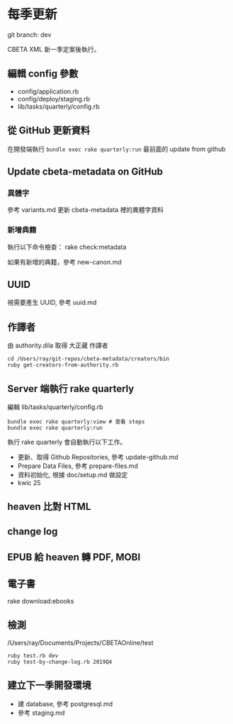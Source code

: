 # 每季更新

git branch: dev

CBETA XML 新一季定案後執行。

## 編輯 config 參數

* config/application.rb
* config/deploy/staging.rb
* lib/tasks/quarterly/config.rb

## 從 GitHub 更新資料

在開發端執行 `bundle exec rake quarterly:run` 最前面的 update from github

## Update cbeta-metadata on GitHub

### 異體字

參考 variants.md 更新 cbeta-metadata 裡的異體字資料

### 新增典籍

執行以下命令檢查：
    rake check:metadata

如果有新增的典籍，參考 new-canon.md

## UUID

視需要產生 UUID, 參考 uuid.md

## 作譯者

由 authority.dila 取得 大正藏 作譯者

    cd /Users/ray/git-repos/cbeta-metadata/creators/bin
    ruby get-creators-from-authority.rb

## Server 端執行 rake quarterly

編輯 lib/tasks/quarterly/config.rb

    bundle exec rake quarterly:view # 查看 steps
    bundle exec rake quarterly:run

執行 rake quarterly 會自動執行以下工作。

* 更新、取得 Github Repositories, 參考 update-github.md
* Prepare Data Files, 參考 prepare-files.md
* 資料初始化, 根據 doc/setup.md 做設定
* kwic 25

## heaven 比對 HTML

## change log

## EPUB 給 heaven 轉 PDF, MOBI

## 電子書

rake download:ebooks

## 檢測

/Users/ray/Documents/Projects/CBETAOnline/test

    ruby test.rb dev
    ruby test-by-change-log.rb 2019Q4

## 建立下一季開發環境

* 建 database, 參考 postgresql.md
* 參考 staging.md
